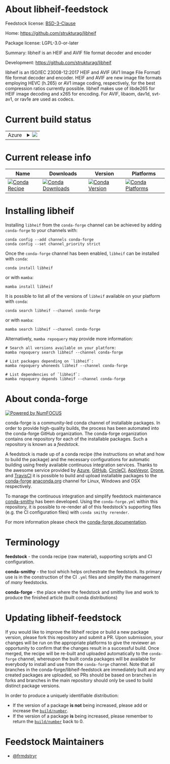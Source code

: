 About libheif-feedstock
=======================

Feedstock license: [BSD-3-Clause](https://github.com/conda-forge/libheif-feedstock/blob/main/LICENSE.txt)

Home: https://github.com/strukturag/libheif

Package license: LGPL-3.0-or-later

Summary: libheif is an HEIF and AVIF file format decoder and encoder

Development: https://github.com/strukturag/libheif

libheif is an ISO/IEC 23008-12:2017 HEIF and AVIF (AV1 Image File Format)
file format decoder and encoder. HEIF and AVIF are new image file formats
employing HEVC (h.265) or AV1 image coding, respectively, for the best
compression ratios currently possible. libheif makes use of libde265 for
HEIF image decoding and x265 for encoding. For AVIF, libaom, dav1d,
svt-av1, or rav1e are used as codecs.


Current build status
====================


<table>
    
  <tr>
    <td>Azure</td>
    <td>
      <details>
        <summary>
          <a href="https://dev.azure.com/conda-forge/feedstock-builds/_build/latest?definitionId=18728&branchName=main">
            <img src="https://dev.azure.com/conda-forge/feedstock-builds/_apis/build/status/libheif-feedstock?branchName=main">
          </a>
        </summary>
        <table>
          <thead><tr><th>Variant</th><th>Status</th></tr></thead>
          <tbody><tr>
              <td>linux_64_license_familygpl</td>
              <td>
                <a href="https://dev.azure.com/conda-forge/feedstock-builds/_build/latest?definitionId=18728&branchName=main">
                  <img src="https://dev.azure.com/conda-forge/feedstock-builds/_apis/build/status/libheif-feedstock?branchName=main&jobName=linux&configuration=linux%20linux_64_license_familygpl" alt="variant">
                </a>
              </td>
            </tr><tr>
              <td>linux_64_license_familylgpl</td>
              <td>
                <a href="https://dev.azure.com/conda-forge/feedstock-builds/_build/latest?definitionId=18728&branchName=main">
                  <img src="https://dev.azure.com/conda-forge/feedstock-builds/_apis/build/status/libheif-feedstock?branchName=main&jobName=linux&configuration=linux%20linux_64_license_familylgpl" alt="variant">
                </a>
              </td>
            </tr><tr>
              <td>linux_aarch64_license_familygpl</td>
              <td>
                <a href="https://dev.azure.com/conda-forge/feedstock-builds/_build/latest?definitionId=18728&branchName=main">
                  <img src="https://dev.azure.com/conda-forge/feedstock-builds/_apis/build/status/libheif-feedstock?branchName=main&jobName=linux&configuration=linux%20linux_aarch64_license_familygpl" alt="variant">
                </a>
              </td>
            </tr><tr>
              <td>linux_aarch64_license_familylgpl</td>
              <td>
                <a href="https://dev.azure.com/conda-forge/feedstock-builds/_build/latest?definitionId=18728&branchName=main">
                  <img src="https://dev.azure.com/conda-forge/feedstock-builds/_apis/build/status/libheif-feedstock?branchName=main&jobName=linux&configuration=linux%20linux_aarch64_license_familylgpl" alt="variant">
                </a>
              </td>
            </tr><tr>
              <td>linux_ppc64le_license_familygpl</td>
              <td>
                <a href="https://dev.azure.com/conda-forge/feedstock-builds/_build/latest?definitionId=18728&branchName=main">
                  <img src="https://dev.azure.com/conda-forge/feedstock-builds/_apis/build/status/libheif-feedstock?branchName=main&jobName=linux&configuration=linux%20linux_ppc64le_license_familygpl" alt="variant">
                </a>
              </td>
            </tr><tr>
              <td>linux_ppc64le_license_familylgpl</td>
              <td>
                <a href="https://dev.azure.com/conda-forge/feedstock-builds/_build/latest?definitionId=18728&branchName=main">
                  <img src="https://dev.azure.com/conda-forge/feedstock-builds/_apis/build/status/libheif-feedstock?branchName=main&jobName=linux&configuration=linux%20linux_ppc64le_license_familylgpl" alt="variant">
                </a>
              </td>
            </tr><tr>
              <td>osx_64_license_familygpl</td>
              <td>
                <a href="https://dev.azure.com/conda-forge/feedstock-builds/_build/latest?definitionId=18728&branchName=main">
                  <img src="https://dev.azure.com/conda-forge/feedstock-builds/_apis/build/status/libheif-feedstock?branchName=main&jobName=osx&configuration=osx%20osx_64_license_familygpl" alt="variant">
                </a>
              </td>
            </tr><tr>
              <td>osx_64_license_familylgpl</td>
              <td>
                <a href="https://dev.azure.com/conda-forge/feedstock-builds/_build/latest?definitionId=18728&branchName=main">
                  <img src="https://dev.azure.com/conda-forge/feedstock-builds/_apis/build/status/libheif-feedstock?branchName=main&jobName=osx&configuration=osx%20osx_64_license_familylgpl" alt="variant">
                </a>
              </td>
            </tr><tr>
              <td>osx_arm64_license_familygpl</td>
              <td>
                <a href="https://dev.azure.com/conda-forge/feedstock-builds/_build/latest?definitionId=18728&branchName=main">
                  <img src="https://dev.azure.com/conda-forge/feedstock-builds/_apis/build/status/libheif-feedstock?branchName=main&jobName=osx&configuration=osx%20osx_arm64_license_familygpl" alt="variant">
                </a>
              </td>
            </tr><tr>
              <td>osx_arm64_license_familylgpl</td>
              <td>
                <a href="https://dev.azure.com/conda-forge/feedstock-builds/_build/latest?definitionId=18728&branchName=main">
                  <img src="https://dev.azure.com/conda-forge/feedstock-builds/_apis/build/status/libheif-feedstock?branchName=main&jobName=osx&configuration=osx%20osx_arm64_license_familylgpl" alt="variant">
                </a>
              </td>
            </tr><tr>
              <td>win_64_license_familygpl</td>
              <td>
                <a href="https://dev.azure.com/conda-forge/feedstock-builds/_build/latest?definitionId=18728&branchName=main">
                  <img src="https://dev.azure.com/conda-forge/feedstock-builds/_apis/build/status/libheif-feedstock?branchName=main&jobName=win&configuration=win%20win_64_license_familygpl" alt="variant">
                </a>
              </td>
            </tr><tr>
              <td>win_64_license_familylgpl</td>
              <td>
                <a href="https://dev.azure.com/conda-forge/feedstock-builds/_build/latest?definitionId=18728&branchName=main">
                  <img src="https://dev.azure.com/conda-forge/feedstock-builds/_apis/build/status/libheif-feedstock?branchName=main&jobName=win&configuration=win%20win_64_license_familylgpl" alt="variant">
                </a>
              </td>
            </tr>
          </tbody>
        </table>
      </details>
    </td>
  </tr>
</table>

Current release info
====================

| Name | Downloads | Version | Platforms |
| --- | --- | --- | --- |
| [![Conda Recipe](https://img.shields.io/badge/recipe-libheif-green.svg)](https://anaconda.org/conda-forge/libheif) | [![Conda Downloads](https://img.shields.io/conda/dn/conda-forge/libheif.svg)](https://anaconda.org/conda-forge/libheif) | [![Conda Version](https://img.shields.io/conda/vn/conda-forge/libheif.svg)](https://anaconda.org/conda-forge/libheif) | [![Conda Platforms](https://img.shields.io/conda/pn/conda-forge/libheif.svg)](https://anaconda.org/conda-forge/libheif) |

Installing libheif
==================

Installing `libheif` from the `conda-forge` channel can be achieved by adding `conda-forge` to your channels with:

```
conda config --add channels conda-forge
conda config --set channel_priority strict
```

Once the `conda-forge` channel has been enabled, `libheif` can be installed with `conda`:

```
conda install libheif
```

or with `mamba`:

```
mamba install libheif
```

It is possible to list all of the versions of `libheif` available on your platform with `conda`:

```
conda search libheif --channel conda-forge
```

or with `mamba`:

```
mamba search libheif --channel conda-forge
```

Alternatively, `mamba repoquery` may provide more information:

```
# Search all versions available on your platform:
mamba repoquery search libheif --channel conda-forge

# List packages depending on `libheif`:
mamba repoquery whoneeds libheif --channel conda-forge

# List dependencies of `libheif`:
mamba repoquery depends libheif --channel conda-forge
```


About conda-forge
=================

[![Powered by
NumFOCUS](https://img.shields.io/badge/powered%20by-NumFOCUS-orange.svg?style=flat&colorA=E1523D&colorB=007D8A)](https://numfocus.org)

conda-forge is a community-led conda channel of installable packages.
In order to provide high-quality builds, the process has been automated into the
conda-forge GitHub organization. The conda-forge organization contains one repository
for each of the installable packages. Such a repository is known as a *feedstock*.

A feedstock is made up of a conda recipe (the instructions on what and how to build
the package) and the necessary configurations for automatic building using freely
available continuous integration services. Thanks to the awesome service provided by
[Azure](https://azure.microsoft.com/en-us/services/devops/), [GitHub](https://github.com/),
[CircleCI](https://circleci.com/), [AppVeyor](https://www.appveyor.com/),
[Drone](https://cloud.drone.io/welcome), and [TravisCI](https://travis-ci.com/)
it is possible to build and upload installable packages to the
[conda-forge](https://anaconda.org/conda-forge) [anaconda.org](https://anaconda.org/)
channel for Linux, Windows and OSX respectively.

To manage the continuous integration and simplify feedstock maintenance
[conda-smithy](https://github.com/conda-forge/conda-smithy) has been developed.
Using the ``conda-forge.yml`` within this repository, it is possible to re-render all of
this feedstock's supporting files (e.g. the CI configuration files) with ``conda smithy rerender``.

For more information please check the [conda-forge documentation](https://conda-forge.org/docs/).

Terminology
===========

**feedstock** - the conda recipe (raw material), supporting scripts and CI configuration.

**conda-smithy** - the tool which helps orchestrate the feedstock.
                   Its primary use is in the construction of the CI ``.yml`` files
                   and simplify the management of *many* feedstocks.

**conda-forge** - the place where the feedstock and smithy live and work to
                  produce the finished article (built conda distributions)


Updating libheif-feedstock
==========================

If you would like to improve the libheif recipe or build a new
package version, please fork this repository and submit a PR. Upon submission,
your changes will be run on the appropriate platforms to give the reviewer an
opportunity to confirm that the changes result in a successful build. Once
merged, the recipe will be re-built and uploaded automatically to the
`conda-forge` channel, whereupon the built conda packages will be available for
everybody to install and use from the `conda-forge` channel.
Note that all branches in the conda-forge/libheif-feedstock are
immediately built and any created packages are uploaded, so PRs should be based
on branches in forks and branches in the main repository should only be used to
build distinct package versions.

In order to produce a uniquely identifiable distribution:
 * If the version of a package **is not** being increased, please add or increase
   the [``build/number``](https://docs.conda.io/projects/conda-build/en/latest/resources/define-metadata.html#build-number-and-string).
 * If the version of a package **is** being increased, please remember to return
   the [``build/number``](https://docs.conda.io/projects/conda-build/en/latest/resources/define-metadata.html#build-number-and-string)
   back to 0.

Feedstock Maintainers
=====================

* [@frmdstryr](https://github.com/frmdstryr/)


<!-- dummy commit to enable rerendering -->

